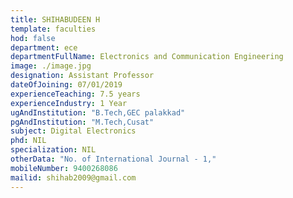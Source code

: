 ```yaml
---
title: SHIHABUDEEN H
template: faculties
hod: false
department: ece
departmentFullName: Electronics and Communication Engineering
image: ./image.jpg
designation: Assistant Professor
dateOfJoining: 07/01/2019
experienceTeaching: 7.5 years
experienceIndustry: 1 Year
ugAndInstitution: "B.Tech,GEC palakkad"
pgAndInstitution: "M.Tech,Cusat"
subject: Digital Electronics
phd: NIL
specialization: NIL
otherData: "No. of International Journal - 1,"
mobileNumber: 9400268086
mailid: shihab2009@gmail.com
---
```

